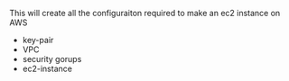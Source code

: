 This will create all the configuraiton required to make an ec2 instance on AWS
-  key-pair
-  VPC
-  security gorups
-  ec2-instance

